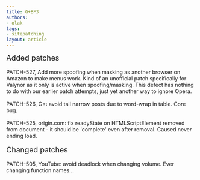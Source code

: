 ```yaml
---
title: G+BF3
authors:
- olak
tags:
- sitepatching
layout: article
---
```

<span style="font-size: 140%">Added patches</span><br/><br/>PATCH-527, Add more spoofing when masking as another browser on Amazon to make menus work. Kind of an unofficial patch specifically for Valynor as it only is active when spoofing/masking. This defect has nothing to do with our earlier patch attempts, just yet another way to ignore Opera.<br/><br/>PATCH-526, G+: avoid tall narrow posts due to word-wrap in table. Core bug.<br/><br/>PATCH-525, origin.com: fix readyState on HTMLScriptElement removed from document - it should be &#39;complete&#39; even after removal. Caused never ending load. <br/> <br/><span style="font-size: 140%">Changed patches</span><br/><br/>PATCH-505, YouTube: avoid deadlock when changing volume. Ever changing function names...

